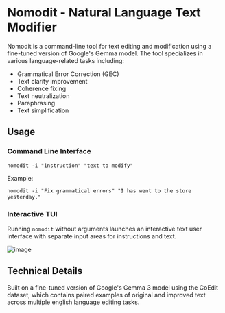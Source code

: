 # Nomodit - Natural Language Text Modifier

Nomodit is a command-line tool for text editing and modification using a fine-tuned version of Google's Gemma model. The tool specializes in various language-related tasks including:

- Grammatical Error Correction (GEC)
- Text clarity improvement
- Coherence fixing
- Text neutralization
- Paraphrasing
- Text simplification

## Usage

### Command Line Interface
```
nomodit -i "instruction" "text to modify"
```

Example:
```
nomodit -i "Fix grammatical errors" "I has went to the store yesterday."
```

### Interactive TUI
Running `nomodit` without arguments launches an interactive text user interface with separate input areas for instructions and text.

![image](https://github.com/user-attachments/assets/af28d15b-41ee-4d64-85ce-20fa078e2a40)


## Technical Details
Built on a fine-tuned version of Google's Gemma 3 model using the CoEdit dataset, which contains paired examples of original and improved text across multiple english language editing tasks. 
